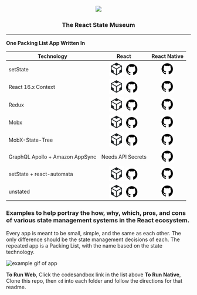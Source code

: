 <p align="center">
  <img src="https://github.com/GantMan/ReactStateMuseum/blob/master/_art/rs_small.png?raw=true" width="300" />
  <h3 align="center">The React State Museum</h3> 
  <hr/>
</p>

**One Packing List App Written In**


|           Technology            |                                                                                                                                React                                                                                                                                |                                                        React Native                                                        |
| ------------------------------- | :-----------------------------------------------------------------------------------------------------------------------------------------------------------------------------------------------------------------------------------------------------------------: | :------------------------------------------------------------------------------------------------------------------------: |
| setState                        |        [<img src="./_art/csb.png" width="40px" />](https://codesandbox.io/s/github/GantMan/ReactStateMuseum/tree/master/React/setState) [<img src="./_art/octo.png" width="36px" />](https://github.com/GantMan/ReactStateMuseum/tree/master/React/setState)        | [<img src="./_art/octo.png" width="36px" />](https://github.com/GantMan/ReactStateMuseum/tree/master/ReactNative/setState) |
| React 16.x Context              |         [<img src="./_art/csb.png" width="40px" />](https://codesandbox.io/s/github/GantMan/ReactStateMuseum/tree/master/React/context) [<img src="./_art/octo.png" width="36px" />](https://github.com/GantMan/ReactStateMuseum/tree/master/React/context)         | [<img src="./_art/octo.png" width="36px" />](https://github.com/GantMan/ReactStateMuseum/tree/master/ReactNative/Context)  |
| Redux                           |           [<img src="./_art/csb.png" width="40px" />](https://codesandbox.io/s/github/GantMan/ReactStateMuseum/tree/master/React/redux) [<img src="./_art/octo.png" width="36px" />](https://github.com/GantMan/ReactStateMuseum/tree/master/React/redux)           |  [<img src="./_art/octo.png" width="36px" />](https://github.com/GantMan/ReactStateMuseum/tree/master/ReactNative/Redux)   |
| Mobx                            |            [<img src="./_art/csb.png" width="40px" />](https://codesandbox.io/s/github/GantMan/ReactStateMuseum/tree/master/React/mobx) [<img src="./_art/octo.png" width="36px" />](https://github.com/GantMan/ReactStateMuseum/tree/master/React/mobx)            |   [<img src="./_art/octo.png" width="36px" />](https://github.com/GantMan/ReactStateMuseum/tree/master/ReactNative/MobX)   |
| MobX-State-Tree                 | [<img src="./_art/csb.png" width="40px" />](https://codesandbox.io/s/github/GantMan/ReactStateMuseum/tree/master/React/mobx-state-tree) [<img src="./_art/octo.png" width="36px" />](https://github.com/GantMan/ReactStateMuseum/tree/master/React/mobx-state-tree) |         [<img src="./_art/octo.png" width="36px" />](https://github.com/GantMan/ReactStateMuseum/ReactNative/MobX)         |
| GraphQL Apollo + Amazon AppSync |                                                                                                                          Needs API Secrets                                                                                                                          | [<img src="./_art/octo.png" width="36px" />](https://github.com/GantMan/ReactStateMuseum/tree/master/ReactNative/AppSync)  |
| setState + react-automata       |  [<img src="./_art/csb.png" width="40px" />](https://codesandbox.io/s/github/GantMan/ReactStateMuseum/tree/master/React/react-automata) [<img src="./_art/octo.png" width="36px" />](https://github.com/GantMan/ReactStateMuseum/tree/master/React/react-automata)  |    [<img src="./_art/octo.png" width="36px" />](https://github.com/GantMan/ReactStateMuseum/tree/master/ReactAutomata)     |
| unstated                        |        [<img src="./_art/csb.png" width="40px" />](https://codesandbox.io/s/github/GantMan/ReactStateMuseum/tree/master/React/unstated) [<img src="./_art/octo.png" width="36px" />](https://github.com/GantMan/ReactStateMuseum/tree/master/React/unstated)        | [<img src="./_art/octo.png" width="36px" />](https://github.com/GantMan/ReactStateMuseum/tree/master/ReactNative/Unstated) |




### Examples to help portray the how, why, which, pros, and cons of various state management systems in the React ecosystem.

Every app is meant to be small, simple, and the same as each other.  The only difference should be the state management decisions of each.  The repeated app is a Packing List, with the name based on the state technology.

![example gif of app](https://github.com/GantMan/ReactStateMuseum/blob/master/_art/museum.gif?raw=true)

**To Run Web**, Click the codesandbox link in the list above
**To Run Native**, Clone this repo, then `cd` into each folder and follow the directions for that readme.

